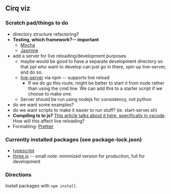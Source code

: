 ## Cirq viz

### Scratch pad/things to do

- directory structure refactoring?
- **Testing, which framework?-- important**
    - [Mocha](https://mochajs.org/)
    - [Jasmine](https://jasmine.github.io/)
- add a server for live reloading/development purposes
    - maybe would be good to have a separate development directory so that ppl who want to develop can just go in there, spin up live-server, and do so.
    - [live-server](https://www.npmjs.com/package/live-server) via npm -- supports live reload
        - If we do go this route, might be better to start it from node rather than using the cmd line. We can add this to a starter script if we choose to make one.
    - Server should be run using nodejs for consistency, not python
- do we want some examples?
- do we want scripts to make it easier to run stuff? (ie. start-server.sh)
- **Compiling ts to js?** [This article talks about it here, specifically in vscode](https://code.visualstudio.com/docs/typescript/typescript-compiling). How will this affect live reloading?
- Formatting: [Prettier](prettier.io)

### Currently installed packages (see package-lock.json)
- [typescript](https://www.npmjs.com/package/typescript)
- [three.js](https://threejs.org) -- small note: minimized version for production, full for development

### Directions
Install packages with `npm install`.


